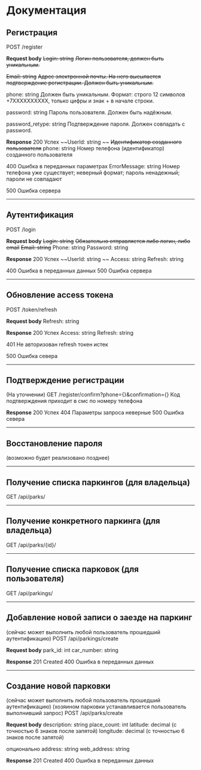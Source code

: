 # Документация

## Регистрация
POST /register

__Request body__
~~Login: string~~
~~Логин пользователя, должен быть уникальным.~~

~~Email: string~~
~~Адрес электронной почты. На него высылается подтверждение регистрации. Должен быть уникальным.~~

phone: string
Должен быть уникальным. Формат: строго 12 символов +7XXXXXXXXXX, только цифры и знак + в начале строки.

password: string
Пароль пользователя. Должен быть надёжным.

password_retype: string
Подтверждение пароля. Должен совпадать с password.

__Response__
200 Успех
~~UserId: string ~~
~~Идентификатор созданного пользователя~~
phone: string
Номер телефона (идентификатор) созданного пользователя

400 Ошибка в переданных параметрах
ErrorMessage: string
Номер телефона уже существует; неверный формат; пароль ненадежный; пароли не совпадают

500 Ошибка сервера
_____
## Аутентификация
POST /login

__Request body__
~~Login: string~~
~~Обязательно отправляется либо логин, либо email~~
~~Email: string~~
Phone: string
Password: string 

__Response__
200 Успех
~~UserId: string ~~
Access: string
Refresh: string

400 Ошибка в переданных данных
500 Ошибка сервера
_____
## Обновление access токена
POST /token/refresh

__Request body__
Refresh: string

__Response__
200 Успех
Access: string
Refresh: string

401 Не авторизован
refresh токен истек

500 Ошибка севера

____
## Подтверждение регистрации
(На уточнении)
GET /register/confirm?phone={}&confirmation={}
Код подтверждения приходит в смс по номеру телефона

__Response__
200 Успех
404 Параметры запроса неверные
500 Ошибка севера
____
## Восстановление пароля
(возможно будет реализовано позднее)
___
## Получение списка паркингов (для владельца)
GET /api/parks/
___
## Получение конкретного паркинга (для владельца)
GET /api/parks/{id}/
___
## Получение списка парковок (для пользователя)
GET /api/parkings/
___
## Добавление новой записи о заезде на паркинг
(сейчас может выполнить любой пользователь прошедший аутентификацию)
POST /api/parkings/create

__Request body__
park_id: int
car_number: string 

__Response__
201 Created
400 Ошибка в переданных данных
___
## Создание новой парковки
(сейчас может выполнить любой пользователь прошедший аутентификацию)
(хозяином парковки устанавливается пользователь выполнивший запрос)
POST /api/parks/create

__Request body__
description: string 
place_count: int
latitude: decimal (с точностью 6 знаков после запятой)
longitude: decimal (с точностью 6 знаков после запятой)

опционально 
address: string
web_address: string

__Response__
201 Created
400 Ошибка в переданных данных

